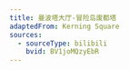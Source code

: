 ```yaml
---
title: 曼波塔大厅-冒险岛废都塔
adaptedFrom: Kerning Square
sources:
  - sourceType: bilibili
    bvid: BV1joMQzyEbR
---
```


